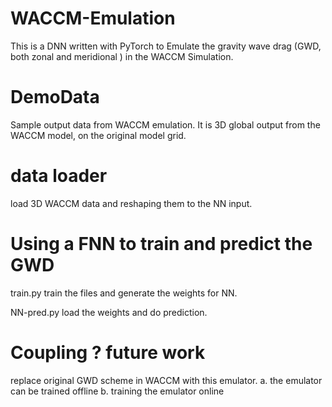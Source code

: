 # WACCM-Emulation
This is a DNN written with PyTorch to Emulate the gravity wave drag (GWD, both zonal and meridional ) in the WACCM Simulation.


# DemoData
Sample output data from WACCM emulation.
It is 3D global output from the WACCM model, on the original model grid.


# data loader
load 3D WACCM data and reshaping them to the NN input.

# Using a FNN to train and predict the GWD
train.py train the files and generate the weights for NN.

NN-pred.py load the weights and do prediction.

# Coupling ? future work
replace original GWD scheme in WACCM with this emulator.
a. the emulator can be trained offline
b. training the emulator online


